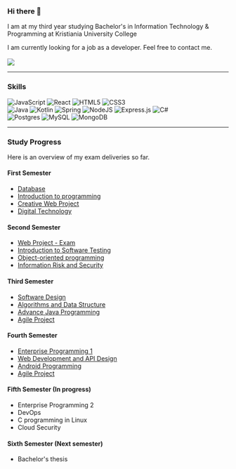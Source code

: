 ### Hi there 👋
I am at my third year studying Bachelor's in Information Technology & Programming at Kristiania University College

I am currently looking for a job as a developer. Feel free to contact me.
<br>
<br>
[<img src="https://img.shields.io/badge/LinkedIn-0077B5?style=for-the-badge&logo=linkedin&logoColor=white" />](https://www.linkedin.com/in/harry-liam-a896a2206/)

---

### Skills
![JavaScript](https://img.shields.io/badge/javascript-%23323330.svg?style=for-the-badge&logo=javascript&logoColor=%23F7DF1E)
![React](https://img.shields.io/badge/react-%2320232a.svg?style=for-the-badge&logo=react&logoColor=%2361DAFB)
![HTML5](https://img.shields.io/badge/html5-%23E34F26.svg?style=for-the-badge&logo=html5&logoColor=white)
![CSS3](https://img.shields.io/badge/css3-%231572B6.svg?style=for-the-badge&logo=css3&logoColor=white)
<br>
![Java](https://img.shields.io/badge/java-%23ED8B00.svg?style=for-the-badge&logo=java&logoColor=white)
![Kotlin](https://img.shields.io/badge/kotlin-%230095D5.svg?style=for-the-badge&logo=kotlin&logoColor=white)
![Spring](https://img.shields.io/badge/spring-%236DB33F.svg?style=for-the-badge&logo=spring&logoColor=white)
![NodeJS](https://img.shields.io/badge/node.js-6DA55F?style=for-the-badge&logo=node.js&logoColor=white)
![Express.js](https://img.shields.io/badge/express.js-%23404d59.svg?style=for-the-badge&logo=express&logoColor=%2361DAFB)
![C#](https://img.shields.io/badge/c%23-%23239120.svg?style=for-the-badge&logo=c-sharp&logoColor=white)
<br>
![Postgres](https://img.shields.io/badge/postgres-%23316192.svg?style=for-the-badge&logo=postgresql&logoColor=white)
![MySQL](https://img.shields.io/badge/mysql-%2300f.svg?style=for-the-badge&logo=mysql&logoColor=white)
![MongoDB](https://img.shields.io/badge/MongoDB-%234ea94b.svg?style=for-the-badge&logo=mongodb&logoColor=white)
<br>

---
### Study Progress
Here is an overview of my exam deliveries so far.
<br>

#### First Semester
- [Database](https://github.com/harryapp/Exam-Database) 
- [Introduction to programming](https://github.com/harryapp/Exam-PGR102-Introduction-to-programming)
- [Creative Web Project](https://github.com/harryapp/Exam-Web-Project)
- [Digital Technology](https://github.com/harryapp/TK1104-Digital-Technology-exam)

#### Second Semester
- [Web Project - Exam](https://github.com/harryapp/Exam-PRO10-Web-Project)
- [Introduction to Software Testing](https://github.com/harryapp/ITP2200-Introduction-to-Software-Testing-exam)
- [Object-oriented programming](https://github.com/harryapp/Exam-PGR103-Object-oriented-Programming)
- [Information Risk and Security](https://github.com/harryapp/Exam-Information-Risk-and-Security)

#### Third Semester
- [Software Design ](https://github.com/harryapp/PG332_SoftwareDesign_EksamenH21)
- [Algorithms and Data Structure](https://github.com/harryapp/Exam-PG4200-Algorithms-and-Data-Structures)
- [Advance Java Programming](link)
- [Agile Project](https://github.com/harryapp/meliora_impact_app)

#### Fourth Semester
- [Enterprise Programming 1](https://github.com/harryapp/enterprise_exam)
- [Web Development and API Design](link)
- [Android Programming](https://github.com/harryapp/android_exam)
- [Agile Project ](https://github.com/harryapp/meliora_impact_app)

#### Fifth Semester (In progress)
- Enterprise Programming 2
- DevOps
- C programming in Linux
- Cloud Security

#### Sixth Semester (Next semester)
- Bachelor's thesis 

